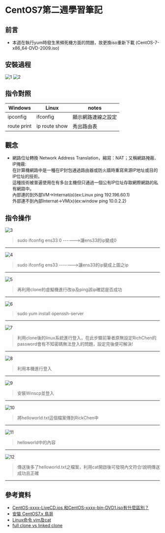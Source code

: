 # CentOS7第二週學習筆記
## 前言
* 本週在執行yum時發生黑頻死機方面的問題，故更換iso重新下載 (CentOS-7-x86_64-DVD-2009.iso)
## 安裝過程
![1](https://github.com/cycyucheng1010/NQU/blob/main/Centos7/week2-1.PNG)
![2](https://github.com/cycyucheng1010/NQU/blob/main/Centos7/week2-2.PNG)
## 指令對照
 Windows | Linux | notes
 -----|-----------|-------
 ipconfig | ifconfig | 顯示網路連線之設定
 route print | ip route show | 秀出路由表
## 觀念
* 網路位址轉換 Network Address Translation，縮寫：NAT；又稱網路掩蔽、IP掩蔽:<br>
在計算機網路中是一種在IP封包通過路由器或防火牆時重寫來源IP地址或目的IP位址的技術。<br>
這種技術被普遍使用在有多台主機但只通過一個公有IP位址存取網際網路的私有網路中。<br>
內部連的到外部VM->Internat(o)(ex:Linux ping 192.196.60.1)<br>
外部連不到內部Internat->VM(x)(ex:window ping 10.0.2.2)
## 指令操作
![3](https://github.com/cycyucheng1010/NQU/blob/main/Centos7/week2-3.PNG)
>sudo ifconfig ens33 0 ------>讓ens33的ip變成0 
---
![4](https://github.com/cycyucheng1010/NQU/blob/main/Centos7/week2-4.PNG)
>sudo ifconfig ens33 ------->讓ens33的ip變成上圖之ip
---
![5](https://github.com/cycyucheng1010/NQU/blob/main/Centos7/week2-5.PNG)
>再利用clone的虛擬機進行改ip及ping該ip確認是否成功
---
![6](https://github.com/cycyucheng1010/NQU/blob/main/Centos7/week2-6.PNG)
>sudo yum install openssh-server
---
![7](https://github.com/cycyucheng1010/NQU/blob/main/Centos7/week2-7.PNG)
>利用clone後的linux系統進行登入，在此步驟前筆者原無設定RichChen的password會有不知密碼無法登入的問題，設定完後便可解決!
---
![8](https://github.com/cycyucheng1010/NQU/blob/main/Centos7/week2-8.PNG)
>利用本機進行登入
---
![9](https://github.com/cycyucheng1010/NQU/blob/main/Centos7/week2-9.PNG)
>安裝Winscp並登入
---
![10](https://github.com/cycyucheng1010/NQU/blob/main/Centos7/week2-10.PNG)
>將helloworld.txt這個檔案傳到RickChen中
---
![11](https://github.com/cycyucheng1010/NQU/blob/main/Centos7/week2-11.PNG)
>helloworld中的內容
---
![12](https://github.com/cycyucheng1010/NQU/blob/main/Centos7/week2-12.PNG)
>傳送後多了helloworld.txt之檔案，利用cat開啟後可發現內文符合!說明傳送成功且正確
---
## 參考資料
* [CentOS-xxxx-LiveCD.ios 和CentOS-xxxx-bin-DVD1.iso有什麼區別？](https://www.itread01.com/content/1546347788.html)
* [安裝 CentOS7.x 鳥哥](http://linux.vbird.org/linux_basic/0157installcentos7.php)
* [Linux命令 vim及cat](https://www.itread01.com/content/1545716826.html)
* [full clone vs linked clone](https://www.vmware.com/support/ws5/doc/ws_clone_typeofclone.html)
